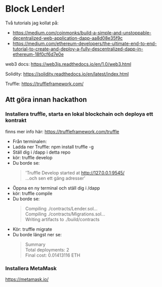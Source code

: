 # Block Lender!

Två tutorials jag kollat på:

- https://medium.com/coinmonks/build-a-simple-and-unstoppable-decentralized-web-application-dapp-aa8d08e35f9c
- https://medium.com/ethereum-developers/the-ultimate-end-to-end-tutorial-to-create-and-deploy-a-fully-descentralized-dapp-in-ethereum-18f0cf6d7e0e

web3 docs: https://web3js.readthedocs.io/en/1.0/web3.html

Solidity: https://solidity.readthedocs.io/en/latest/index.html

Truffle: https://truffleframework.com/

## Att göra innan hackathon

### Installera truffle, starta en lokal blockchain och deploya ett kontrakt

finns mer info här: https://truffleframework.com/truffle

- Från terminalen:
- Ladda ner Truffle: npm install truffle -g
- Ställ dig i /dapp i detta repo
- kör: truffle develop
- Du borde se:
  > 'Truffle Develop started at http://127.0.0.1:9545/  
  > ...och sen ett gäng adresser'
- Öppna en ny terminal och ställ dig i /dapp
- kör: truffle compile
- Du borde se:
  >Compiling ./contracts/Lender.sol...  
  >Compiling ./contracts/Migrations.sol...  
  >Writing artifacts to ./build/contracts  
- Kör: truffle migrate
- Du borde längst ner se: 
  >Summary  
  >Total deployments: 2  
  >Final cost: 0.01413116 ETH  

### Installera MetaMask
https://metamask.io/
